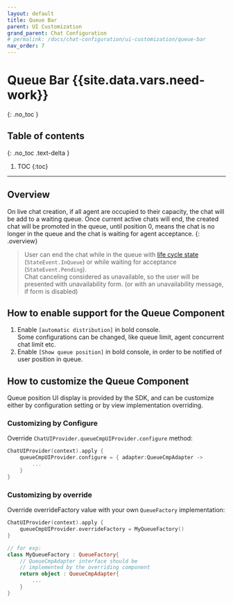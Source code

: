 ```yaml
---
layout: default
title: Queue Bar
parent: UI Customization
grand_parent: Chat Configuration 
# permalink: /docs/chat-configuration/ui-customization/queue-bar
nav_order: 7
---
```


# Queue Bar {{site.data.vars.need-work}}
{: .no_toc }

## Table of contents
{: .no_toc .text-delta }

1. TOC
{:toc}

---

## Overview
On live chat creation, if all agent are occupied to their capacity, the chat will be add to a waiting queue.
Once current active chats will end, the created chat will be promoted in the queue, until position 0, means the chat is no longer in the queue and the chat is waiting for agent acceptance.
{: .overview}

> User can end the chat while in the queue with [life cycle state](/docs/chat-configuration/tracking-events/chat-lifecycle#pending) (`StateEvent.InQueue`) or while waiting for acceptance (`StateEvent.Pending`).    
Chat canceling considered as unavailable, so the user will be presented with unavailability form. (or with an unavailability message, if form is disabled)

## How to enable support for the Queue Component
1. Enable `[automatic distribution]` in bold console.   
Some configurations can be changed, like queue limit, agent concurrent chat limit etc.
2. Enable `[Show queue position]` in bold console, in order to be notified of user position in queue.

## How to customize the Queue Component
Queue position UI display is provided by the SDK, and can be customize either by configuration setting or by view implementation overriding.

### Customizing by Configure
Override `ChatUIProvider.queueCmpUIProvider.configure` method:
```kotlin
ChatUIProvider(context).apply {
    queueCmpUIProvider.configure = { adapter:QueueCmpAdapter -> 
        ...
    }
}
```

### Customizing by override
Override overrideFactory value with your own `QueueFactory` implementation:
```kotlin
ChatUIProvider(context).apply {
    queueCmpUIProvider.overrideFactory = MyQueueFactory()
}

// for exp:
class MyQueueFactory : QueueFactory{
    // QueueCmpAdapter interface should be 
    // implemented by the overriding component
    return object : QueueCmpAdapter{
        ...
    }
}
```
